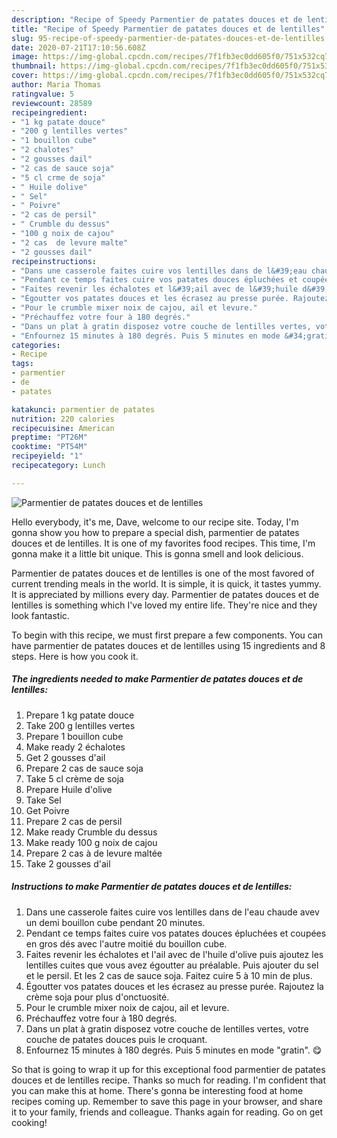 ```yaml
---
description: "Recipe of Speedy Parmentier de patates douces et de lentilles"
title: "Recipe of Speedy Parmentier de patates douces et de lentilles"
slug: 95-recipe-of-speedy-parmentier-de-patates-douces-et-de-lentilles
date: 2020-07-21T17:10:56.608Z
image: https://img-global.cpcdn.com/recipes/7f1fb3ec0dd605f0/751x532cq70/parmentier-de-patates-douces-et-de-lentilles-photo-principale-de-la-recette.jpg
thumbnail: https://img-global.cpcdn.com/recipes/7f1fb3ec0dd605f0/751x532cq70/parmentier-de-patates-douces-et-de-lentilles-photo-principale-de-la-recette.jpg
cover: https://img-global.cpcdn.com/recipes/7f1fb3ec0dd605f0/751x532cq70/parmentier-de-patates-douces-et-de-lentilles-photo-principale-de-la-recette.jpg
author: Maria Thomas
ratingvalue: 5
reviewcount: 28589
recipeingredient:
- "1 kg patate douce"
- "200 g lentilles vertes"
- "1 bouillon cube"
- "2 chalotes"
- "2 gousses dail"
- "2 cas de sauce soja"
- "5 cl crme de soja"
- " Huile dolive"
- " Sel"
- " Poivre"
- "2 cas de persil"
- " Crumble du dessus"
- "100 g noix de cajou"
- "2 cas  de levure malte"
- "2 gousses dail"
recipeinstructions:
- "Dans une casserole faites cuire vos lentilles dans de l&#39;eau chaude avev un demi bouillon cube pendant 20 minutes."
- "Pendant ce temps faites cuire vos patates douces épluchées et coupées en gros dés avec l&#39;autre moitié du bouillon cube."
- "Faites revenir les échalotes et l&#39;ail avec de l&#39;huile d&#39;olive puis ajoutez les lentilles cuites que vous avez égoutter au préalable. Puis ajouter du sel et le persil. Et les 2 cas de sauce soja. Faitez cuire 5 à 10 min de plus."
- "Égoutter vos patates douces et les écrasez au presse purée. Rajoutez la crème soja pour plus d&#39;onctuosité."
- "Pour le crumble mixer noix de cajou, ail et levure."
- "Préchauffez votre four à 180 degrés."
- "Dans un plat à gratin disposez votre couche de lentilles vertes, votre couche de patates douces puis le croquant."
- "Enfournez 15 minutes à 180 degrés. Puis 5 minutes en mode &#34;gratin&#34;. 😋"
categories:
- Recipe
tags:
- parmentier
- de
- patates

katakunci: parmentier de patates 
nutrition: 220 calories
recipecuisine: American
preptime: "PT26M"
cooktime: "PT54M"
recipeyield: "1"
recipecategory: Lunch

---
```



![Parmentier de patates douces et de lentilles](https://img-global.cpcdn.com/recipes/7f1fb3ec0dd605f0/751x532cq70/parmentier-de-patates-douces-et-de-lentilles-photo-principale-de-la-recette.jpg)

Hello everybody, it's me, Dave, welcome to our recipe site. Today, I'm gonna show you how to prepare a special dish, parmentier de patates douces et de lentilles. It is one of my favorites food recipes. This time, I'm gonna make it a little bit unique. This is gonna smell and look delicious.

Parmentier de patates douces et de lentilles is one of the most favored of current trending meals in the world. It is simple, it is quick, it tastes yummy. It is appreciated by millions every day. Parmentier de patates douces et de lentilles is something which I've loved my entire life. They're nice and they look fantastic.




To begin with this recipe, we must first prepare a few components. You can have parmentier de patates douces et de lentilles using 15 ingredients and 8 steps. Here is how you cook it.

<!--inarticleads1-->

##### The ingredients needed to make Parmentier de patates douces et de lentilles:

1. Prepare 1 kg patate douce
1. Take 200 g lentilles vertes
1. Prepare 1 bouillon cube
1. Make ready 2 échalotes
1. Get 2 gousses d&#39;ail
1. Prepare 2 cas de sauce soja
1. Take 5 cl crème de soja
1. Prepare  Huile d&#39;olive
1. Take  Sel
1. Get  Poivre
1. Prepare 2 cas de persil
1. Make ready  Crumble du dessus
1. Make ready 100 g noix de cajou
1. Prepare 2 cas à de levure maltée
1. Take 2 gousses d&#39;ail




<!--inarticleads2-->

##### Instructions to make Parmentier de patates douces et de lentilles:

1. Dans une casserole faites cuire vos lentilles dans de l&#39;eau chaude avev un demi bouillon cube pendant 20 minutes.
1. Pendant ce temps faites cuire vos patates douces épluchées et coupées en gros dés avec l&#39;autre moitié du bouillon cube.
1. Faites revenir les échalotes et l&#39;ail avec de l&#39;huile d&#39;olive puis ajoutez les lentilles cuites que vous avez égoutter au préalable. Puis ajouter du sel et le persil. Et les 2 cas de sauce soja. Faitez cuire 5 à 10 min de plus.
1. Égoutter vos patates douces et les écrasez au presse purée. Rajoutez la crème soja pour plus d&#39;onctuosité.
1. Pour le crumble mixer noix de cajou, ail et levure.
1. Préchauffez votre four à 180 degrés.
1. Dans un plat à gratin disposez votre couche de lentilles vertes, votre couche de patates douces puis le croquant.
1. Enfournez 15 minutes à 180 degrés. Puis 5 minutes en mode &#34;gratin&#34;. 😋




So that is going to wrap it up for this exceptional food parmentier de patates douces et de lentilles recipe. Thanks so much for reading. I'm confident that you can make this at home. There's gonna be interesting food at home recipes coming up. Remember to save this page in your browser, and share it to your family, friends and colleague. Thanks again for reading. Go on get cooking!

